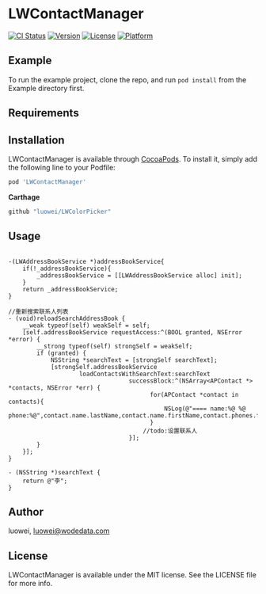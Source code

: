 # LWContactManager

[![CI Status](https://img.shields.io/travis/luowei/LWContactManager.svg?style=flat)](https://travis-ci.org/luowei/LWContactManager)
[![Version](https://img.shields.io/cocoapods/v/LWContactManager.svg?style=flat)](https://cocoapods.org/pods/LWContactManager)
[![License](https://img.shields.io/cocoapods/l/LWContactManager.svg?style=flat)](https://cocoapods.org/pods/LWContactManager)
[![Platform](https://img.shields.io/cocoapods/p/LWContactManager.svg?style=flat)](https://cocoapods.org/pods/LWContactManager)

## Example

To run the example project, clone the repo, and run `pod install` from the Example directory first.

## Requirements

## Installation

LWContactManager is available through [CocoaPods](https://cocoapods.org). To install
it, simply add the following line to your Podfile:

```ruby
pod 'LWContactManager'
```

**Carthage**
```ruby
github "luowei/LWColorPicker"
```

## Usage

```oc

-(LWAddressBookService *)addressBookService{
    if(!_addressBookService){
        _addressBookService = [[LWAddressBookService alloc] init];
    }
    return _addressBookService;
}

//重新搜索联系人列表
- (void)reloadSearchAddressBook {
    __weak typeof(self) weakSelf = self;
    [self.addressBookService requestAccess:^(BOOL granted, NSError *error) {
        __strong typeof(self) strongSelf = weakSelf;
        if (granted) {
            NSString *searchText = [strongSelf searchText];
            [strongSelf.addressBookService
                    loadContactsWithSearchText:searchText
                                  successBlock:^(NSArray<APContact *> *contacts, NSError *err) {
                                        for(APContact *contact in contacts){
                                            NSLog(@"==== name:%@ %@ phone:%@",contact.name.lastName,contact.name.firstName,contact.phones.firstObject.number);
                                        }
                                      //todo:设置联系人
                                  }];
        }
    }];
}

- (NSString *)searchText {
    return @"李";
}

```

## Author

luowei, luowei@wodedata.com

## License

LWContactManager is available under the MIT license. See the LICENSE file for more info.
